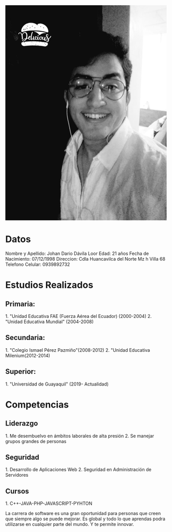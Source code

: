 

<img src="./johan.jpg" style="width:100px:height:100px">

<h1>Datos</h1> 
Nombre y Apellido: Johan Dario Dávila Loor 
Edad: 21 años 
Fecha de Nacimiento:  07/12/1998 
Direccion: Cdla Huancavilca del Norte Mz h Villa 68 	
Telefono Celular: 0939892732 	
   	
<h1>Estudios Realizados</h1>

<h2>Primaria:</h2>
1. "Unidad Educativa FAE (Fuerza Aérea del Ecuador) (2000-2004)
2. "Unidad Educativa Mundial" (2004-2008)
<h2>Secundaria:</h2>  
1. "Colegio Ismael Pérez 	Pazmiño"(2008-2012)  
2. "Unidad Educativa Milenium(2012-2014)
<h2>Superior:</h2>  
1. "Universidad de Guayaquil" (2019-	Actualidad)    

<h1>Competencias</h1>

<h2>Liderazgo</h2>
 1. Me desembuelvo en ámbitos laborales de alta presión  
 2. Se manejar grupos grandes de personas 
 <h2>Seguridad </h2>
 1. Desarrollo de Aplicaciones Web  
 2. Seguridad en Administración de Servidores
 <h2>Cursos</h2>
 1. C++-JAVA-PHP-JAVASCRIPT-PYHTON 

La carrera de software es una gran oportunidad para personas que creen que siempre algo se puede mejorar.
Es global y todo lo que aprendas podra utilizarse en cualquier parte del mundo.
Y te permite innovar.
